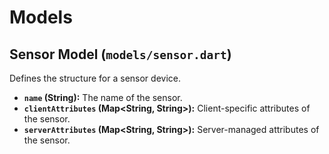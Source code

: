 # Models

## Sensor Model (`models/sensor.dart`)

Defines the structure for a sensor device.

* **`name` (String):** The name of the sensor.
* **`clientAttributes` (Map<String, String>):** Client-specific attributes of the sensor.
* **`serverAttributes` (Map<String, String>):** Server-managed attributes of the sensor.